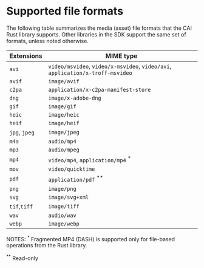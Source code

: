 # Supported file formats

The following table summarizes the media (asset) file formats that the CAI Rust library supports.
Other libraries in the SDK support the same set of formats, unless noted otherwise.


 | Extensions    | MIME type                                                                     |
 | ------------- | ----------------------------------------------------------------------------- |
 | `avi`         | `video/msvideo`, `video/x-msvideo`, `video/avi`, `application/x-troff-msvideo`|
 | `avif`        | `image/avif`                                                                  |
 | `c2pa`        | `application/x-c2pa-manifest-store`                                           |
 | `dng`         | `image/x-adobe-dng`                                                           |
 | `gif`         | `image/gif`                                                                   |
 | `heic`        | `image/heic`                                                                  |
 | `heif`        | `image/heif`                                                                  |
 | `jpg`, `jpeg` | `image/jpeg`                                                                  |
 | `m4a`         | `audio/mp4`                                                                   |
 | `mp3`         | `audio/mpeg`                                                                  |
 | `mp4`         | `video/mp4`, `application/mp4` <sup>*</sup>                                   |
 | `mov`         | `video/quicktime`                                                             |
 | `pdf`         | `application/pdf` <sup>**</sup>                                               |
 | `png`         | `image/png`                                                                   |
 | `svg`         | `image/svg+xml`                                                               |
 | `tif`,`tiff`  | `image/tiff`                                                                  |
 | `wav`         | `audio/wav`                                                                   |
 | `webp`        | `image/webp`                                                                  |

NOTES:
<sup>*</sup> Fragmented MP4 (DASH) is supported only for file-based operations from the Rust library.

<sup>**</sup> Read-only

